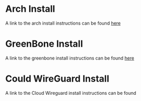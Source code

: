 # Arch Install
A link to the arch install instructions can be found [here](https://github.com/brendans1818/Arch_Install/blob/main/archInstall.md)
# GreenBone Install
A link to the greenbone install instructions can be found [here](https://github.com/brendans1818/brendans1818.github.io/blob/main/greenboneInstall.md)
# Could WireGuard Install
A link to the Cloud Wireguard install instructions can be found 
